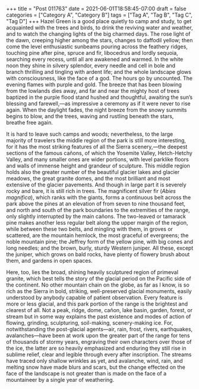 +++
title = "Post 011763"
date = 2021-06-01T18:58:45-07:00
draft = false
categories = ["Category A", "Category B"]
tags = ["Tag A", "Tag B", "Tag C", "Tag D"]
+++
Hazel Green is a good place quietly to camp and study, to get acquainted with the trees and birds, to drink the reviving water and weather, and to watch the changing lights of the big charmed days. The rose light of the dawn, creeping higher among the stars, changes to daffodil yellow; then come the level enthusiastic sunbeams pouring across the feathery ridges, touching pine after pine, spruce and fir, libocedrus and lordly sequoia, searching every recess, until all are awakened and warmed. In the white noon they shine in silvery splendor, every needle and cell in bole and branch thrilling and tingling with ardent life; and the whole landscape glows with consciousness, like the face of a god. The hours go by uncounted. The evening flames with purple and gold. The breeze that has been blowing from the lowlands dies away, and far and near the mighty host of trees baptized in the purple flood stand hushed and thoughtful, awaiting the sun’s blessing and farewell,—as impressive a ceremony as if it were never to rise again. When the daylight fades, the night breeze from the snowy summits begins to blow, and the trees, waving and rustling beneath the stars, breathe free again.

It is hard to leave such camps and woods; nevertheless, to the large majority of travelers the middle region of the park is still more interesting, for it has the most striking features of all the Sierra scenery,—the deepest sections of the famous cañons, of which the Yosemite Valley, Hetch-Hetchy Valley, and many smaller ones are wider portions, with level parklike floors and walls of immense height and grandeur of sculpture. This middle region holds also the greater number of the beautiful glacier lakes and glacier meadows, the great granite domes, and the most brilliant and most extensive of the glacier pavements. And though in large part it is severely rocky and bare, it is still rich in trees. The magnificent silver fir (_Abies magnifica_), which ranks with the giants, forms a continuous belt across the park above the pines at an elevation of from seven to nine thousand feet, and north and south of the park boundaries to the extremities of the range, only slightly interrupted by the main cañons. The two-leaved or tamarack pine makes another less regular belt along the upper margin of the region, while between these two belts, and mingling with them, in groves or scattered, are the mountain hemlock, the most graceful of evergreens; the noble mountain pine; the Jeffrey form of the yellow pine, with big cones and long needles; and the brown, burly, sturdy Western juniper. All these, except the juniper, which grows on bald rocks, have plenty of flowery brush about them, and gardens in open spaces.

Here, too, lies the broad, shining heavily sculptured region of primeval granite, which best tells the story of the glacial period on the Pacific side of the continent. No other mountain chain on the globe, as far as I know, is so rich as the Sierra in bold, striking, well-preserved glacial monuments, easily understood by anybody capable of patient observation. Every feature is more or less glacial, and this park portion of the range is the brightest and clearest of all. Not a peak, ridge, dome, cañon, lake basin, garden, forest, or stream but in some way explains the past existence and modes of action of flowing, grinding, sculpturing, soil-making, scenery-making ice. For, notwithstanding the post-glacial agents—air, rain, frost, rivers, earthquakes, avalanches—have been at work upon the greater part of the range for tens of thousands of stormy years, engraving their own characters over those of the ice, the latter are so heavily emphasized and enduring they still rise in sublime relief, clear and legible through every after inscription. The streams have traced only shallow wrinkles as yet, and avalanche, wind, rain, and melting snow have made blurs and scars, but the change effected on the face of the landscape is not greater than is made on the face of a mountaineer by a single year of weathering.
